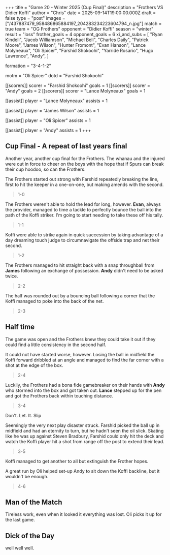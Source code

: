+++ 
title = "Game 20 - Winter 2025 (Cup Final)"
description = "Frothers VS Didier Koffi"
author = "Chris"
date = 2025-09-14T19:00:00.000Z
draft = false
type = "post"
images = ["/437887479_958486865884197_204283234223604794_n.jpg"]
match = true
team = "OG Frothers"
opponent = "Didier Koffi"
season = "winter"
result = "loss"
frother_goals = 4
opponent_goals = 6
xi_and_subs = [
    "Ryan Kindell",
    "Jacob Williamson",
    "Michael Bell",
    "Charles Daily",
    "Patrick Moore",
    "James Wilson",
    "Hunter Fromont",
    "Evan Hanson",
    "Lance Molyneaux",
    "Oli Spicer",
    "Farshid Shokoohi",
    "Yarride Rosario",
    "Hugo Lawrence", 
    "Andy", 
]

formation = "3-4-1-2"

motm = "Oli Spicer"
dotd = "Farshid Shokoohi"


[[scorers]]
 scorer = "Farshid Shokoohi"
 goals = 1
[[scorers]]
 scorer = "Andy"
 goals = 2
[[scorers]]
 scorer = "Lance Molyneaux"
 goals = 1

[[assist]]
player = "Lance Molyneaux"
assists = 1

[[assist]]
player = "James Wilson"
assists = 1

[[assist]]
player = "Oli Spicer"
assists = 1


[[assist]]
player = "Andy"
assists = 1
+++

## Cup Final - A repeat of last years final

Another year, another cup final for the Frothers. The whanau and the injured were out in force to cheer on the boys with the hope that if Spurs can break their cup hoodoo, so can the Frothers.

The Frothers started out strong with Farshid repeatedly breaking the line, first to hit the keeper in a one-on-one, but making amends with the second.

> 1-0

The Frothers weren't able to hold the lead for long, however. **Evan**, always the provider, managed to time a tackle to perfectly bounce the ball into the path of the Koffi striker. I'm going to start needing to take these off his tally.

> 1-1

Koffi were able to strike again in quick succession by taking advantage of a day dreaming touch judge to circumnavigate the offside trap and net their second.

> 1-2

The Frothers managed to hit straight back with a snap throughball from **James** following an exchange of possession. **Andy** didn't need to be asked twice.

> 2-2

The half was rounded out by a bouncing ball following a corner that the Koffi managed to poke into the back of the net.

> 2-3

## Half time

The game was open and the Frothers knew they could take it out if they could find a little consistency in the second half.

It could not have started worse, however. Losing the ball in midfield the Koffi forward dribbled at an angle and managed to find the far corner with a shot at the edge of the box.

> 2-4

Luckily, the Frothers had a bona fide gamebreaker on their hands with **Andy** who stormed into the box and got taken out. **Lance** stepped up for the pen and got the Frothers back within touching distance.

> 3-4

Don't. Let. It. Slip

Seemingly the very next play disaster struck. Farshid picked the ball up in midfield and had an eternity to turn, but he hadn't seen the oil slick. Skating like he was up against Steven Bradbury, Farshid could only hit the deck and watch the Koffi player hit a shot from range off the post to extend their lead.

> 3-5

Koffi managed to get another to all but extinguish the Frother hopes.

A great run by Oli helped set-up Andy to sit down the Koffi backline, but it wouldn't be enough.

> 4-6

## Man of the Match
Tireless work, even when it looked it everything was lost. Oli picks it up for the last game.

## Dick of the Day
well well well.

